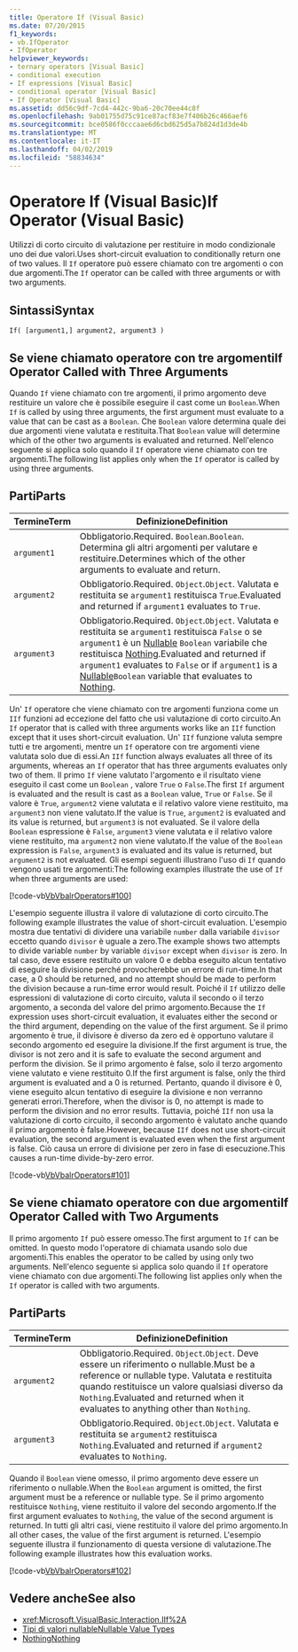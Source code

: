 ```yaml
---
title: Operatore If (Visual Basic)
ms.date: 07/20/2015
f1_keywords:
- vb.IfOperator
- IfOperator
helpviewer_keywords:
- ternary operators [Visual Basic]
- conditional execution
- If expressions [Visual Basic]
- conditional operator [Visual Basic]
- If Operator [Visual Basic]
ms.assetid: dd56c9df-7cd4-442c-9ba6-20c70ee44c8f
ms.openlocfilehash: 9ab01755d75c91ce87acf83e7f406b26c466aef6
ms.sourcegitcommit: bce0586f0cccaae6d6cbd625d5a7b824d1d3de4b
ms.translationtype: MT
ms.contentlocale: it-IT
ms.lasthandoff: 04/02/2019
ms.locfileid: "58834634"
---
```

# <a name="if-operator-visual-basic"></a><span data-ttu-id="28e76-102">Operatore If (Visual Basic)</span><span class="sxs-lookup"><span data-stu-id="28e76-102">If Operator (Visual Basic)</span></span>
<span data-ttu-id="28e76-103">Utilizzi di corto circuito di valutazione per restituire in modo condizionale uno dei due valori.</span><span class="sxs-lookup"><span data-stu-id="28e76-103">Uses short-circuit evaluation to conditionally return one of two values.</span></span> <span data-ttu-id="28e76-104">Il `If` operatore può essere chiamato con tre argomenti o con due argomenti.</span><span class="sxs-lookup"><span data-stu-id="28e76-104">The `If` operator can be called with three arguments or with two arguments.</span></span>  
  
## <a name="syntax"></a><span data-ttu-id="28e76-105">Sintassi</span><span class="sxs-lookup"><span data-stu-id="28e76-105">Syntax</span></span>  
  
```  
If( [argument1,] argument2, argument3 )  
```  
  
## <a name="if-operator-called-with-three-arguments"></a><span data-ttu-id="28e76-106">Se viene chiamato operatore con tre argomenti</span><span class="sxs-lookup"><span data-stu-id="28e76-106">If Operator Called with Three Arguments</span></span>  
 <span data-ttu-id="28e76-107">Quando `If` viene chiamato con tre argomenti, il primo argomento deve restituire un valore che è possibile eseguire il cast come un `Boolean`.</span><span class="sxs-lookup"><span data-stu-id="28e76-107">When `If` is called by using three arguments, the first argument must evaluate to a value that can be cast as a `Boolean`.</span></span> <span data-ttu-id="28e76-108">Che `Boolean` valore determina quale dei due argomenti viene valutata e restituita.</span><span class="sxs-lookup"><span data-stu-id="28e76-108">That `Boolean` value will determine which of the other two arguments is evaluated and returned.</span></span> <span data-ttu-id="28e76-109">Nell'elenco seguente si applica solo quando il `If` operatore viene chiamato con tre argomenti.</span><span class="sxs-lookup"><span data-stu-id="28e76-109">The following list applies only when the `If` operator is called by using three arguments.</span></span>  
  
## <a name="parts"></a><span data-ttu-id="28e76-110">Parti</span><span class="sxs-lookup"><span data-stu-id="28e76-110">Parts</span></span>  
  
|<span data-ttu-id="28e76-111">Termine</span><span class="sxs-lookup"><span data-stu-id="28e76-111">Term</span></span>|<span data-ttu-id="28e76-112">Definizione</span><span class="sxs-lookup"><span data-stu-id="28e76-112">Definition</span></span>|  
|---|---|  
|`argument1`|<span data-ttu-id="28e76-113">Obbligatorio.</span><span class="sxs-lookup"><span data-stu-id="28e76-113">Required.</span></span> <span data-ttu-id="28e76-114">`Boolean`.</span><span class="sxs-lookup"><span data-stu-id="28e76-114">`Boolean`.</span></span> <span data-ttu-id="28e76-115">Determina gli altri argomenti per valutare e restituire.</span><span class="sxs-lookup"><span data-stu-id="28e76-115">Determines which of the other arguments to evaluate and return.</span></span>|  
|`argument2`|<span data-ttu-id="28e76-116">Obbligatorio.</span><span class="sxs-lookup"><span data-stu-id="28e76-116">Required.</span></span> <span data-ttu-id="28e76-117">`Object`.</span><span class="sxs-lookup"><span data-stu-id="28e76-117">`Object`.</span></span> <span data-ttu-id="28e76-118">Valutata e restituita se `argument1` restituisca `True`.</span><span class="sxs-lookup"><span data-stu-id="28e76-118">Evaluated and returned if `argument1` evaluates to `True`.</span></span>|  
|`argument3`|<span data-ttu-id="28e76-119">Obbligatorio.</span><span class="sxs-lookup"><span data-stu-id="28e76-119">Required.</span></span> <span data-ttu-id="28e76-120">`Object`.</span><span class="sxs-lookup"><span data-stu-id="28e76-120">`Object`.</span></span> <span data-ttu-id="28e76-121">Valutata e restituita se `argument1` restituisca `False` o se `argument1` è un [Nullable](../../../visual-basic/programming-guide/language-features/data-types/nullable-value-types.md) `Boolean` variabile che restituisca [Nothing](../../../visual-basic/language-reference/nothing.md).</span><span class="sxs-lookup"><span data-stu-id="28e76-121">Evaluated and returned if `argument1` evaluates to `False` or if `argument1` is a [Nullable](../../../visual-basic/programming-guide/language-features/data-types/nullable-value-types.md)`Boolean` variable that evaluates to [Nothing](../../../visual-basic/language-reference/nothing.md).</span></span>|  
  
 <span data-ttu-id="28e76-122">Un' `If` operatore che viene chiamato con tre argomenti funziona come un `IIf` funzioni ad eccezione del fatto che usi valutazione di corto circuito.</span><span class="sxs-lookup"><span data-stu-id="28e76-122">An `If` operator that is called with three arguments works like an `IIf` function except that it uses short-circuit evaluation.</span></span> <span data-ttu-id="28e76-123">Un' `IIf` funzione valuta sempre tutti e tre argomenti, mentre un `If` operatore con tre argomenti viene valutata solo due di essi.</span><span class="sxs-lookup"><span data-stu-id="28e76-123">An `IIf` function always evaluates all three of its arguments, whereas an `If` operator that has three arguments evaluates only two of them.</span></span> <span data-ttu-id="28e76-124">Il primo `If` viene valutato l'argomento e il risultato viene eseguito il cast come un `Boolean` , valore `True` o `False`.</span><span class="sxs-lookup"><span data-stu-id="28e76-124">The first `If` argument is evaluated and the result is cast as a `Boolean` value, `True` or `False`.</span></span> <span data-ttu-id="28e76-125">Se il valore è `True`, `argument2` viene valutata e il relativo valore viene restituito, ma `argument3` non viene valutato.</span><span class="sxs-lookup"><span data-stu-id="28e76-125">If the value is `True`, `argument2` is evaluated and its value is returned, but `argument3` is not evaluated.</span></span> <span data-ttu-id="28e76-126">Se il valore della `Boolean` espressione è `False`, `argument3` viene valutata e il relativo valore viene restituito, ma `argument2` non viene valutato.</span><span class="sxs-lookup"><span data-stu-id="28e76-126">If the value of the `Boolean` expression is `False`, `argument3` is evaluated and its value is returned, but `argument2` is not evaluated.</span></span> <span data-ttu-id="28e76-127">Gli esempi seguenti illustrano l'uso di `If` quando vengono usati tre argomenti:</span><span class="sxs-lookup"><span data-stu-id="28e76-127">The following examples illustrate the use of `If` when three arguments are used:</span></span>  
  
 [!code-vb[VbVbalrOperators#100](~/samples/snippets/visualbasic/VS_Snippets_VBCSharp/VbVbalrOperators/VB/Class4.vb#100)]  
  
 <span data-ttu-id="28e76-128">L'esempio seguente illustra il valore di valutazione di corto circuito.</span><span class="sxs-lookup"><span data-stu-id="28e76-128">The following example illustrates the value of short-circuit evaluation.</span></span> <span data-ttu-id="28e76-129">L'esempio mostra due tentativi di dividere una variabile `number` dalla variabile `divisor` eccetto quando `divisor` è uguale a zero.</span><span class="sxs-lookup"><span data-stu-id="28e76-129">The example shows two attempts to divide variable `number` by variable `divisor` except when `divisor` is zero.</span></span> <span data-ttu-id="28e76-130">In tal caso, deve essere restituito un valore 0 e debba eseguito alcun tentativo di eseguire la divisione perché provocherebbe un errore di run-time.</span><span class="sxs-lookup"><span data-stu-id="28e76-130">In that case, a 0 should be returned, and no attempt should be made to perform the division because a run-time error would result.</span></span> <span data-ttu-id="28e76-131">Poiché il `If` utilizzo delle espressioni di valutazione di corto circuito, valuta il secondo o il terzo argomento, a seconda del valore del primo argomento.</span><span class="sxs-lookup"><span data-stu-id="28e76-131">Because the `If` expression uses short-circuit evaluation, it evaluates either the second or the third argument, depending on the value of the first argument.</span></span> <span data-ttu-id="28e76-132">Se il primo argomento è true, il divisore è diverso da zero ed è opportuno valutare il secondo argomento ed eseguire la divisione.</span><span class="sxs-lookup"><span data-stu-id="28e76-132">If the first argument is true, the divisor is not zero and it is safe to evaluate the second argument and perform the division.</span></span> <span data-ttu-id="28e76-133">Se il primo argomento è false, solo il terzo argomento viene valutato e viene restituito 0.</span><span class="sxs-lookup"><span data-stu-id="28e76-133">If the first argument is false, only the third argument is evaluated and a 0 is returned.</span></span> <span data-ttu-id="28e76-134">Pertanto, quando il divisore è 0, viene eseguito alcun tentativo di eseguire la divisione e non verranno generati errori.</span><span class="sxs-lookup"><span data-stu-id="28e76-134">Therefore, when the divisor is 0, no attempt is made to perform the division and no error results.</span></span> <span data-ttu-id="28e76-135">Tuttavia, poiché `IIf` non usa la valutazione di corto circuito, il secondo argomento è valutato anche quando il primo argomento è false.</span><span class="sxs-lookup"><span data-stu-id="28e76-135">However, because `IIf` does not use short-circuit evaluation, the second argument is evaluated even when the first argument is false.</span></span> <span data-ttu-id="28e76-136">Ciò causa un errore di divisione per zero in fase di esecuzione.</span><span class="sxs-lookup"><span data-stu-id="28e76-136">This causes a run-time divide-by-zero error.</span></span>  
  
 [!code-vb[VbVbalrOperators#101](~/samples/snippets/visualbasic/VS_Snippets_VBCSharp/VbVbalrOperators/VB/Class4.vb#101)]  
  
## <a name="if-operator-called-with-two-arguments"></a><span data-ttu-id="28e76-137">Se viene chiamato operatore con due argomenti</span><span class="sxs-lookup"><span data-stu-id="28e76-137">If Operator Called with Two Arguments</span></span>  
 <span data-ttu-id="28e76-138">Il primo argomento `If` può essere omesso.</span><span class="sxs-lookup"><span data-stu-id="28e76-138">The first argument to `If` can be omitted.</span></span> <span data-ttu-id="28e76-139">In questo modo l'operatore di chiamata usando solo due argomenti.</span><span class="sxs-lookup"><span data-stu-id="28e76-139">This enables the operator to be called by using only two arguments.</span></span> <span data-ttu-id="28e76-140">Nell'elenco seguente si applica solo quando il `If` operatore viene chiamato con due argomenti.</span><span class="sxs-lookup"><span data-stu-id="28e76-140">The following list applies only when the `If` operator is called with two arguments.</span></span>  
  
## <a name="parts"></a><span data-ttu-id="28e76-141">Parti</span><span class="sxs-lookup"><span data-stu-id="28e76-141">Parts</span></span>  
  
|<span data-ttu-id="28e76-142">Termine</span><span class="sxs-lookup"><span data-stu-id="28e76-142">Term</span></span>|<span data-ttu-id="28e76-143">Definizione</span><span class="sxs-lookup"><span data-stu-id="28e76-143">Definition</span></span>|  
|---|---|  
|`argument2`|<span data-ttu-id="28e76-144">Obbligatorio.</span><span class="sxs-lookup"><span data-stu-id="28e76-144">Required.</span></span> <span data-ttu-id="28e76-145">`Object`.</span><span class="sxs-lookup"><span data-stu-id="28e76-145">`Object`.</span></span> <span data-ttu-id="28e76-146">Deve essere un riferimento o nullable.</span><span class="sxs-lookup"><span data-stu-id="28e76-146">Must be a reference or nullable type.</span></span> <span data-ttu-id="28e76-147">Valutata e restituita quando restituisce un valore qualsiasi diverso da `Nothing`.</span><span class="sxs-lookup"><span data-stu-id="28e76-147">Evaluated and returned when it evaluates to anything other than `Nothing`.</span></span>|  
|`argument3`|<span data-ttu-id="28e76-148">Obbligatorio.</span><span class="sxs-lookup"><span data-stu-id="28e76-148">Required.</span></span> <span data-ttu-id="28e76-149">`Object`.</span><span class="sxs-lookup"><span data-stu-id="28e76-149">`Object`.</span></span> <span data-ttu-id="28e76-150">Valutata e restituita se `argument2` restituisca `Nothing`.</span><span class="sxs-lookup"><span data-stu-id="28e76-150">Evaluated and returned if `argument2` evaluates to `Nothing`.</span></span>|  
  
 <span data-ttu-id="28e76-151">Quando il `Boolean` viene omesso, il primo argomento deve essere un riferimento o nullable.</span><span class="sxs-lookup"><span data-stu-id="28e76-151">When the `Boolean` argument is omitted, the first argument must be a reference or nullable type.</span></span> <span data-ttu-id="28e76-152">Se il primo argomento restituisce `Nothing`, viene restituito il valore del secondo argomento.</span><span class="sxs-lookup"><span data-stu-id="28e76-152">If the first argument evaluates to `Nothing`, the value of the second argument is returned.</span></span> <span data-ttu-id="28e76-153">In tutti gli altri casi, viene restituito il valore del primo argomento.</span><span class="sxs-lookup"><span data-stu-id="28e76-153">In all other cases, the value of the first argument is returned.</span></span> <span data-ttu-id="28e76-154">L'esempio seguente illustra il funzionamento di questa versione di valutazione.</span><span class="sxs-lookup"><span data-stu-id="28e76-154">The following example illustrates how this evaluation works.</span></span>  
  
 [!code-vb[VbVbalrOperators#102](~/samples/snippets/visualbasic/VS_Snippets_VBCSharp/VbVbalrOperators/VB/Class4.vb#102)]  
  
## <a name="see-also"></a><span data-ttu-id="28e76-155">Vedere anche</span><span class="sxs-lookup"><span data-stu-id="28e76-155">See also</span></span>

- <xref:Microsoft.VisualBasic.Interaction.IIf%2A>
- [<span data-ttu-id="28e76-156">Tipi di valori nullable</span><span class="sxs-lookup"><span data-stu-id="28e76-156">Nullable Value Types</span></span>](../../../visual-basic/programming-guide/language-features/data-types/nullable-value-types.md)
- [<span data-ttu-id="28e76-157">Nothing</span><span class="sxs-lookup"><span data-stu-id="28e76-157">Nothing</span></span>](../../../visual-basic/language-reference/nothing.md)
